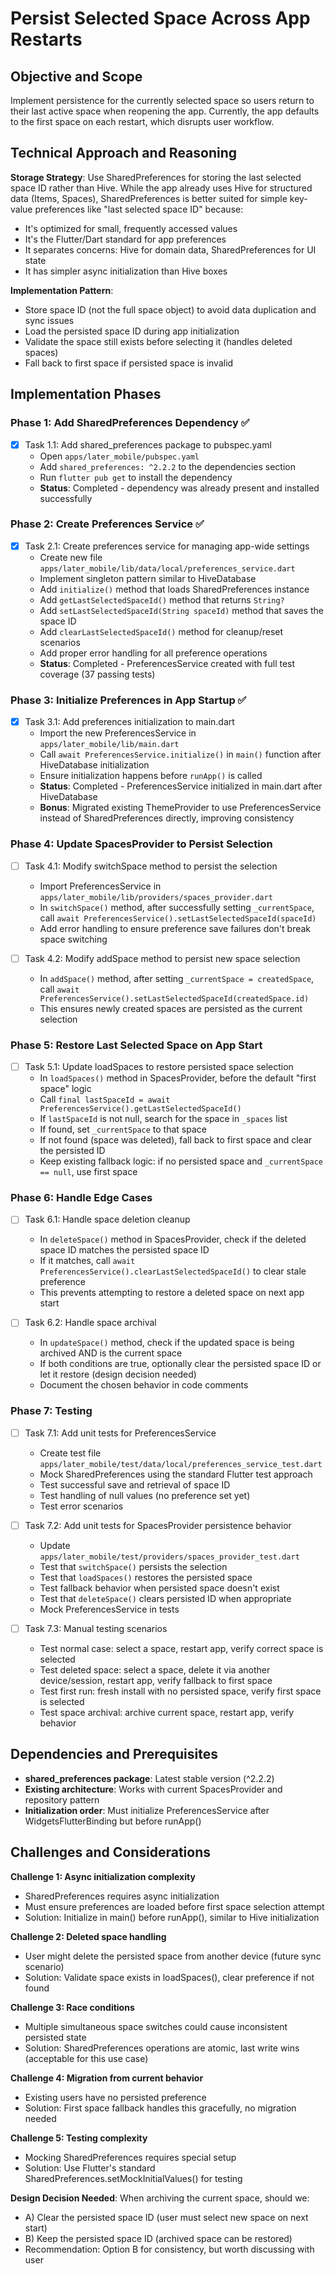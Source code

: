 # Persist Selected Space Across App Restarts

## Objective and Scope

Implement persistence for the currently selected space so users return to their last active space when reopening the app. Currently, the app defaults to the first space on each restart, which disrupts user workflow.

## Technical Approach and Reasoning

**Storage Strategy**: Use SharedPreferences for storing the last selected space ID rather than Hive. While the app already uses Hive for structured data (Items, Spaces), SharedPreferences is better suited for simple key-value preferences like "last selected space ID" because:
- It's optimized for small, frequently accessed values
- It's the Flutter/Dart standard for app preferences
- It separates concerns: Hive for domain data, SharedPreferences for UI state
- It has simpler async initialization than Hive boxes

**Implementation Pattern**:
- Store space ID (not the full space object) to avoid data duplication and sync issues
- Load the persisted space ID during app initialization
- Validate the space still exists before selecting it (handles deleted spaces)
- Fall back to first space if persisted space is invalid

## Implementation Phases

### Phase 1: Add SharedPreferences Dependency ✅
- [x] Task 1.1: Add shared_preferences package to pubspec.yaml
  - Open `apps/later_mobile/pubspec.yaml`
  - Add `shared_preferences: ^2.2.2` to the dependencies section
  - Run `flutter pub get` to install the dependency
  - **Status**: Completed - dependency was already present and installed successfully

### Phase 2: Create Preferences Service ✅
- [x] Task 2.1: Create preferences service for managing app-wide settings
  - Create new file `apps/later_mobile/lib/data/local/preferences_service.dart`
  - Implement singleton pattern similar to HiveDatabase
  - Add `initialize()` method that loads SharedPreferences instance
  - Add `getLastSelectedSpaceId()` method that returns `String?`
  - Add `setLastSelectedSpaceId(String spaceId)` method that saves the space ID
  - Add `clearLastSelectedSpaceId()` method for cleanup/reset scenarios
  - Add proper error handling for all preference operations
  - **Status**: Completed - PreferencesService created with full test coverage (37 passing tests)

### Phase 3: Initialize Preferences in App Startup ✅
- [x] Task 3.1: Add preferences initialization to main.dart
  - Import the new PreferencesService in `apps/later_mobile/lib/main.dart`
  - Call `await PreferencesService.initialize()` in `main()` function after HiveDatabase initialization
  - Ensure initialization happens before `runApp()` is called
  - **Status**: Completed - PreferencesService initialized in main.dart after HiveDatabase
  - **Bonus**: Migrated existing ThemeProvider to use PreferencesService instead of SharedPreferences directly, improving consistency

### Phase 4: Update SpacesProvider to Persist Selection
- [ ] Task 4.1: Modify switchSpace method to persist the selection
  - Import PreferencesService in `apps/later_mobile/lib/providers/spaces_provider.dart`
  - In `switchSpace()` method, after successfully setting `_currentSpace`, call `await PreferencesService().setLastSelectedSpaceId(spaceId)`
  - Add error handling to ensure preference save failures don't break space switching

- [ ] Task 4.2: Modify addSpace method to persist new space selection
  - In `addSpace()` method, after setting `_currentSpace = createdSpace`, call `await PreferencesService().setLastSelectedSpaceId(createdSpace.id)`
  - This ensures newly created spaces are persisted as the current selection

### Phase 5: Restore Last Selected Space on App Start
- [ ] Task 5.1: Update loadSpaces to restore persisted space selection
  - In `loadSpaces()` method in SpacesProvider, before the default "first space" logic
  - Call `final lastSpaceId = await PreferencesService().getLastSelectedSpaceId()`
  - If `lastSpaceId` is not null, search for the space in `_spaces` list
  - If found, set `_currentSpace` to that space
  - If not found (space was deleted), fall back to first space and clear the persisted ID
  - Keep existing fallback logic: if no persisted space and `_currentSpace == null`, use first space

### Phase 6: Handle Edge Cases
- [ ] Task 6.1: Handle space deletion cleanup
  - In `deleteSpace()` method in SpacesProvider, check if the deleted space ID matches the persisted space ID
  - If it matches, call `await PreferencesService().clearLastSelectedSpaceId()` to clear stale preference
  - This prevents attempting to restore a deleted space on next app start

- [ ] Task 6.2: Handle space archival
  - In `updateSpace()` method, check if the updated space is being archived AND is the current space
  - If both conditions are true, optionally clear the persisted space ID or let it restore (design decision needed)
  - Document the chosen behavior in code comments

### Phase 7: Testing
- [ ] Task 7.1: Add unit tests for PreferencesService
  - Create test file `apps/later_mobile/test/data/local/preferences_service_test.dart`
  - Mock SharedPreferences using the standard Flutter test approach
  - Test successful save and retrieval of space ID
  - Test handling of null values (no preference set yet)
  - Test error scenarios

- [ ] Task 7.2: Add unit tests for SpacesProvider persistence behavior
  - Update `apps/later_mobile/test/providers/spaces_provider_test.dart`
  - Test that `switchSpace()` persists the selection
  - Test that `loadSpaces()` restores the persisted space
  - Test fallback behavior when persisted space doesn't exist
  - Test that `deleteSpace()` clears persisted ID when appropriate
  - Mock PreferencesService in tests

- [ ] Task 7.3: Manual testing scenarios
  - Test normal case: select a space, restart app, verify correct space is selected
  - Test deleted space: select a space, delete it via another device/session, restart app, verify fallback to first space
  - Test first run: fresh install with no persisted space, verify first space is selected
  - Test space archival: archive current space, restart app, verify behavior

## Dependencies and Prerequisites

- **shared_preferences package**: Latest stable version (^2.2.2)
- **Existing architecture**: Works with current SpacesProvider and repository pattern
- **Initialization order**: Must initialize PreferencesService after WidgetsFlutterBinding but before runApp()

## Challenges and Considerations

**Challenge 1: Async initialization complexity**
- SharedPreferences requires async initialization
- Must ensure preferences are loaded before first space selection attempt
- Solution: Initialize in main() before runApp(), similar to Hive initialization

**Challenge 2: Deleted space handling**
- User might delete the persisted space from another device (future sync scenario)
- Solution: Validate space exists in loadSpaces(), clear preference if not found

**Challenge 3: Race conditions**
- Multiple simultaneous space switches could cause inconsistent persisted state
- Solution: SharedPreferences operations are atomic, last write wins (acceptable for this use case)

**Challenge 4: Migration from current behavior**
- Existing users have no persisted preference
- Solution: First space fallback handles this gracefully, no migration needed

**Challenge 5: Testing complexity**
- Mocking SharedPreferences requires special setup
- Solution: Use Flutter's standard SharedPreferences.setMockInitialValues() for testing

**Design Decision Needed**: When archiving the current space, should we:
- A) Clear the persisted space ID (user must select new space on next start)
- B) Keep the persisted space ID (archived space can be restored)
- Recommendation: Option B for consistency, but worth discussing with user
